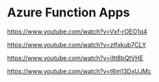 # Azure Function Apps

https://www.youtube.com/watch?v=Vxf-rOEO1q4

https://www.youtube.com/watch?v=zIfxkub7CLY

https://www.youtube.com/watch?v=iItt8bQtVHE

https://www.youtube.com/watch?v=t6m13DxUJMc
